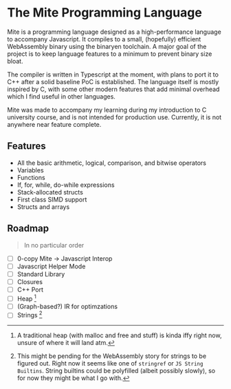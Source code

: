 # The Mite Programming Language

Mite is a programming language designed as a high-performance language to accompany Javascript. It compiles to a small, (hopefully) efficient WebAssembly binary using the binaryen toolchain. A major goal of the project is to keep language features to a minimum to prevent binary size bloat.

The compiler is written in Typescript at the moment, with plans to port it to C++ after a solid baseline PoC is established. The language itself is mostly inspired by C, with some other modern features that add minimal overhead which I find useful in other languages.

Mite was made to accompany my learning during my introduction to C university course, and is not intended for production use. Currently, it is not anywhere near feature complete.

## Features

-   All the basic arithmetic, logical, comparison, and bitwise operators
-   Variables
-   Functions
-   If, for, while, do-while expressions
-   Stack-allocated structs
-   First class SIMD support
-   Structs and arrays

## Roadmap

> In no particular order

-   [ ] 0-copy Mite -> Javascript Interop
-   [ ] Javascript Helper Mode
-   [ ] Standard Library
-   [ ] Closures
-   [ ] C++ Port
-   [ ] Heap [^1]
-   [ ] (Graph-based?) IR for optimzations
-   [ ] Strings [^2]

[^1]: A traditional heap (with malloc and free and stuff) is kinda iffy right now, unsure of where it will land atm.
[^2]: This might be pending for the WebAssembly story for strings to be figured out. Right now it seems like one of `stringref` or `JS String Builtins`. String builtins could be polyfilled (albeit possibly slowly), so for now they might be what I go with.
